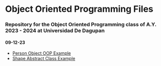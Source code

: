 # Object Oriented Programming Files

### Repository for the Object Oriented Programming class of A.Y. 2023 - 2024 at Universidad De Dagupan

#### 09-12-23

- [Person Object OOP Example](09-12-23/PersonObjectExample/)
- [Shape Abstract Class Example](09-12-23/ShapeAbstractionExample/)
